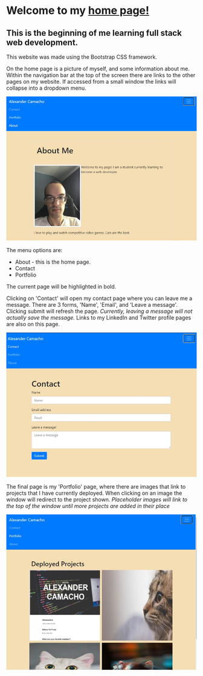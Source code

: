 # Welcome to my [home page!](https://mrtavit.github.io/)

## This is the beginning of me learning full stack web development.

This website was made using the Bootstrap CSS framework.

On the home page is a picture of myself, and some information about me. Within the navigation bar at the top of the screen there are links to the other pages on my website. If accessed from a small window the links will collapse into a dropdown menu.

![Home page](./images/pages/home-page-openmenu.JPG)

The menu options are:
* About - this is the home page.
* Contact
* Portfolio

The current page will be highlighted in bold.

Clicking on 'Contact' will open my contact page where you can leave me a message. There are 3 forms, 'Name', 'Email', and 'Leave a message'. Clicking submit will refresh the page. *Currently, leaving a message will not actually save the message.* Links to my LinkedIn and Twitter profile pages are also on this page.

![Contact page](./images/pages/contact-page.JPG)

The final page is my 'Portfolio' page, where there are images that link to projects that I have currently deployed. When clicking on an image the window will redirect to the project shown. *Placeholder images will link to the top of the window until more projects are added in their place*

![Portfolio page](./images/pages/portfolio-page.JPG)